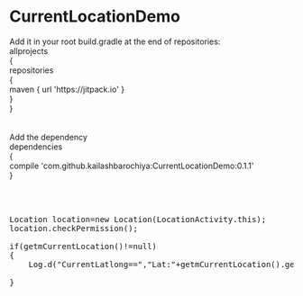# CurrentLocationDemo

<p>Add it in your root build.gradle at the end of repositories:<br />allprojects <br />{<br /> repositories<br /> {<br /> maven { url 'https://jitpack.io' }<br /> }<br /> }<br /> <br /> <br /> Add the dependency<br /> dependencies<br /> {<br /> compile 'com.github.kailashbarochiya:CurrentLocationDemo:0.1.1'<br /> }</p><br/><br/>

<pre>Location location=new Location(LocationActivity.this);<br />location.checkPermission();<br /><br />if(getmCurrentLocation()!=null)<br />{<br />    Log.d("CurrentLatlong==","Lat:"+getmCurrentLocation().getLatitude()+" Lng:"+getmCurrentLocation().getLongitude());<br /><br />}</pre>
  
